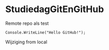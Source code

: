 # StudiedagGitEnGitHub

Remote repo als test

```Csharp
Console.WriteLine("Hello GitHub!");
```
Wijziging from local